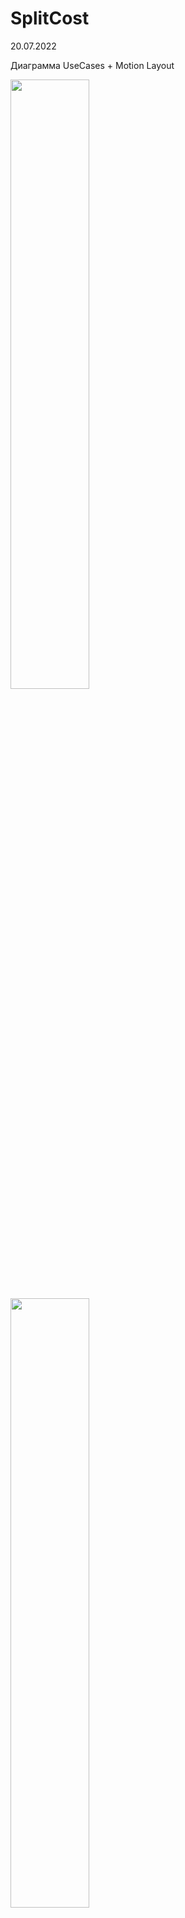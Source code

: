 # SplitCost

20.07.2022

Диаграмма UseCases + Motion Layout 

<img src="https://user-images.githubusercontent.com/93651407/179787687-594b7eb5-aa32-441f-b7f4-45f8292bd467.png" width=50% height=50%>

<img src="https://user-images.githubusercontent.com/93651407/179818086-378e011a-d53b-4277-90e0-00efea08ae50.jpg" width=50% height=50%>

<img src="https://user-images.githubusercontent.com/93651407/179818092-2b8c7734-a439-4f53-bf77-9d1931eedde0.jpg" width=50% height=50%>


